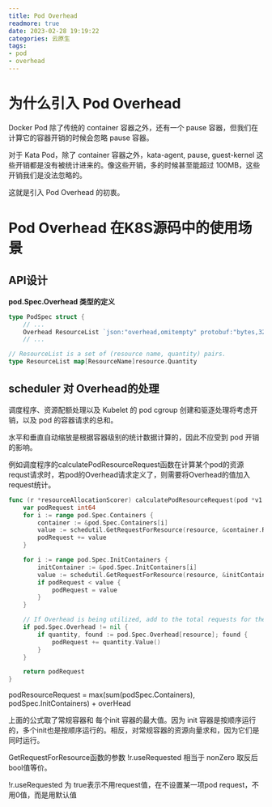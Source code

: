 ```yaml
---
title: Pod Overhead
readmore: true
date: 2023-02-28 19:19:22
categories: 云原生
tags:
- pod
- overhead
---
```



# 为什么引入 Pod Overhead

Docker Pod 除了传统的 container 容器之外，还有一个 pause 容器，但我们在计算它的容器开销的时候会忽略 pause 容器。

对于 Kata Pod，除了 container 容器之外，kata-agent, pause, guest-kernel 这些开销都是没有被统计进来的。像这些开销，多的时候甚至能超过 100MB，这些开销我们是没法忽略的。

这就是引入 Pod Overhead 的初衷。

# Pod Overhead 在K8S源码中的使用场景

## API设计

**pod.Spec.Overhead 类型的定义**

```go
type PodSpec struct {
    // ...
    Overhead ResourceList `json:"overhead,omitempty" protobuf:"bytes,32,opt,name=overhead"`
    // ...
```

```go
// ResourceList is a set of (resource name, quantity) pairs.
type ResourceList map[ResourceName]resource.Quantity
```

## scheduler 对 Overhead的处理

调度程序、资源配额处理以及 Kubelet 的 pod cgroup 创建和驱逐处理将考虑开销，以及 pod 的容器请求的总和。

水平和垂直自动缩放是根据容器级别的统计数据计算的，因此不应受到 pod 开销的影响。

例如调度程序的calculatePodResourceRequest函数在计算某个pod的资源requst请求时，若pod的Overhead请求定义了，则需要将Overhead的值加入request统计。

```go
func (r *resourceAllocationScorer) calculatePodResourceRequest(pod *v1.Pod, resource v1.ResourceName) int64 {
	var podRequest int64
	for i := range pod.Spec.Containers {
		container := &pod.Spec.Containers[i]
		value := schedutil.GetRequestForResource(resource, &container.Resources.Requests, !r.useRequested)
		podRequest += value
	}

	for i := range pod.Spec.InitContainers {
		initContainer := &pod.Spec.InitContainers[i]
		value := schedutil.GetRequestForResource(resource, &initContainer.Resources.Requests, !r.useRequested)
		if podRequest < value {
			podRequest = value
		}
	}

	// If Overhead is being utilized, add to the total requests for the pod
	if pod.Spec.Overhead != nil {
		if quantity, found := pod.Spec.Overhead[resource]; found {
			podRequest += quantity.Value()
		}
	}

	return podRequest
}
```

podResourceRequest = max(sum(podSpec.Containers), podSpec.InitContainers) + overHead

上面的公式取了常规容器和 每个init 容器的最大值。因为 init 容器是按顺序运行的，多个init也是按顺序运行的。相反，对常规容器的资源向量求和，因为它们是同时运行。

GetRequestForResource函数的参数 !r.useRequested 相当于 nonZero 取反后bool值等价。

!r.useRequested 为 true表示不用request值，在不设置某一项pod request，不用0值，而是用默认值

